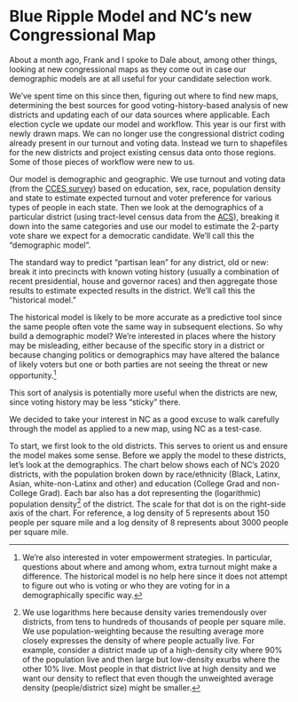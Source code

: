 # Blue Ripple Model and NC’s new Congressional Map

About a month ago, Frank and I spoke to Dale about, among other things, looking at new
congressional maps as they come out in case our demographic models are at all
useful for your candidate selection work.

We’ve spent time on this since then, figuring out where to
find new maps, determining the best sources for good voting-history-based
analysis of new districts
and updating each of our data sources where
applicable. Each election cycle we update our model and workflow. This year is our first with
newly drawn maps. We can no longer use the congressional district coding
already present in our turnout and voting data. Instead we turn to shapefiles for the
new districts and project existing census data onto those regions. Some of those pieces
of workflow were new to us.

Our model is demographic and geographic. We use turnout and voting data
(from the [CCES survey][CCES]) based on education, sex, race, population density and state
to estimate expected turnout and voter preference for various types of people in
each state.  Then we look at the demographics of a particular district (using tract-level census
data from the [ACS][ACS]), breaking it down
into the same categories and use our model to estimate the 2-party vote share we
expect for a democratic candidate. We’ll call this the
“demographic model”.

[CCES]: https://cces.gov.harvard.edu
[ACS]: https://www.census.gov/programs-surveys/acs/

The standard way to predict “partisan lean” for any district, old or new:
break it into precincts with known voting history (usually a combination of
recent presidential, house and governor races) and then aggregate those results to
estimate expected results in the district.
We’ll call this the “historical model.”

The historical model is likely to be more accurate as a predictive tool since
the same people often vote the same way in subsequent elections.
So why build a demographic model? We’re interested in
places where the history may be misleading, either because of the specific story
in a district or because changing politics or demographics may have altered
the balance of likely voters but one or both parties are not seeing the threat or new
opportunity.[^empowerment]

[^empowerment]: We’re also interested in voter empowerment strategies.
In particular, questions about where and among whom, extra turnout might make a difference.
The historical model is no help here since it does not attempt to figure out who is voting
or who they are voting for in a demographically specific way.

This sort of analysis is potentially more useful when the districts are new,
since voting history may be less “sticky” there.

We decided to take your interest in NC as a good excuse to walk carefully through the model
as applied to a new map, using NC as a test-case.

To start, we first look to the old districts. This serves to orient us and ensure the model makes
some sense.  Before we apply the model to these districts, let’s look at the demographics.  The chart
below shows each of NC’s 2020 districts, with the population broken down by race/ethnicity
(Black, Latinx, Asian, white-non-Latinx and other) and education (College Grad and non-College Grad).
Each bar also has a dot representing the (logarithmic) population density[^popDens] of the district.
The scale for that dot is on the right-side axis of the chart.  For reference, a log density of 5 represents
about 150 people per square mile and a log density of 8 represents about 3000 people per square mile.

[^popDens]: We use logarithms here because
density varies tremendously over districts, from tens to hundreds of thousands of people per square mile.
We use population-weighting because the resulting average more closely expresses
the density of where people actually live.  For example, consider a district made up of a high-density
city where 90% of the population live and then large but low-density exurbs where the other 10% live.
Most people in that district live at high density and we want our density to reflect that even though
the unweighted average density (people/district size) might be smaller.
